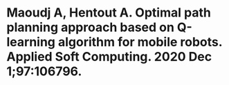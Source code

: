 # Maoudj A, Hentout A. Optimal path planning approach based on Q-learning algorithm for mobile robots. Applied Soft Computing. 2020 Dec 1;97:106796.
